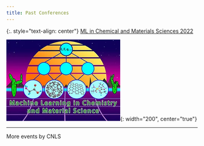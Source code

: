 ```yaml
---
title: Past Conferences
---
```


{:. style="text-align: center"} 
[ML in Chemical and Materials Sciences 2022](https://web.cvent.com/event/98d693ec-2328-4e76-bf46-c88d714cb55a/summary)

![](/assets/past_events/2023-logo.webp){: width="200", center="true"}     

--------------------       
More events by CNLS
